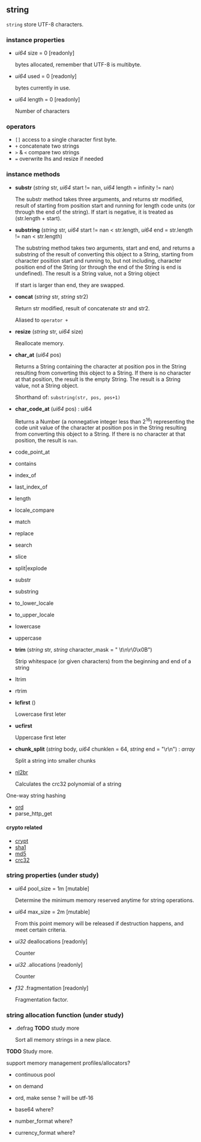 ## string

`string` store UTF-8 characters.

### instance properties

* *ui64* size = 0 [readonly]

  bytes allocated, remember that UTF-8 is multibyte.

* *ui64* used = 0 [readonly]

  bytes currently in use.

* *ui64* length = 0 [readonly]

  Number of characters

### operators

* `[]` access to a single character first byte.
* `+` concatenate two strings
* `>` & `<` compare two strings
* `=` overwrite lhs and resize if needed

### instance methods

* **substr** (*string* str, *ui64* start != nan, *ui64* length = infinity != nan)

  The substr method takes three arguments, and returns str modified, result of
  starting from position start and running for length code units
  (or through the end of the string). If start is negative,
  it is treated as (str.length + start).

* **substring** (*string* str, *ui64* start != nan < str.length, *ui64* end = str.length != nan < str.length)

  The substring method takes two arguments, start and end, and returns a substring
  of the result of converting this object to a String, starting from character position
  start and running to, but not including, character position end of the String
  (or through the end of the String is end is undefined). The result is a String value,
  not a String object
  
  If start is larger than end, they are swapped.

* **concat** (*string* str, *string* str2)

  Return str modified, result of concatenate str and str2.
  
  Aliased to `operator +`

* **resize** (*string* str, *ui64* size)

  Reallocate memory.

* **char_at** (*ui64* pos)

  Returns a String containing the character at position pos in the String resulting from
  converting this object to a String. If there is no character at that position, the result
  is the empty String. The result is a String value, not a String object.
  
  Shorthand of: `substring(str, pos, pos+1)`

* **char\_code_at** (*ui64* pos) : ui64

  Returns a Number (a nonnegative integer less than 2<sup>16</sup>) representing the code
  unit value of the character at position pos in the String resulting from converting this
  object to a String. If there is no character at that position, the result is `nan`.

* code\_point_at
* contains
* index_of
* last\_index_of
* length
* locale_compare
* match
* replace
* search
* slice
* split|explode
* substr
* substring
* to\_lower_locale
* to\_upper_locale
* lowercase
* uppercase

* **trim** (*string* str, *string* character_mask = " \t\n\r\0\x0B")

  Strip whitespace (or given characters) from the beginning and end of a string

* ltrim
* rtrim

* **lcfirst** ()

  Lowercase first leter

* **ucfirst**

  Uppercase first leter

* **chunk_split** (*string* body, *ui64* chunklen = 64, *string* end = "\r\n") : *array*

  Split a string into smaller chunks

* [nl2br](http://php.net/manual/en/function.nl2br.php)

  Calculates the crc32 polynomial of a string

One-way string hashing

* [ord](http://php.net/manual/en/function.ord.php)
* parse_http_get

#### crypto related

* [crypt](http://php.net/manual/en/function.crypt.php)
* [sha1](http://php.net/manual/en/function.sha1.php)
* [md5](http://php.net/manual/en/function.md5.php)
* [crc32](http://php.net/manual/en/function.crc32.php)


### string properties (under study)

* *ui64* pool_size = 1m [mutable]

  Determine the minimum memory reserved anytime for string operations.

* *ui64* max_size = 2m [mutable]

  From this point memory will be released if destruction happens, and meet certain criteria.

* *ui32* deallocations [readonly]

  Counter

* *ui32* .allocations [readonly]

  Counter

* *f32* .fragmentation [readonly]

  Fragmentation factor.


### string allocation function (under study)

* .defrag **TODO** study more

  Sort all memory strings in a new place.

**TODO** Study more.

support memory management profiles/allocators?
* continuous pool
* on demand

* ord, make sense ? will be utf-16
* base64 where?
* number_format where?
* currency_format where?
